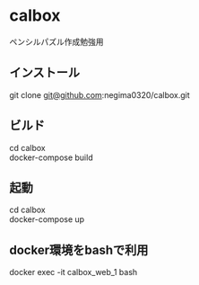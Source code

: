 # calbox

ペンシルパズル作成勉強用

## インストール
git clone git@github.com:negima0320/calbox.git

## ビルド
cd calbox  
docker-compose build

## 起動
cd calbox  
docker-compose up

## docker環境をbashで利用
docker exec -it calbox_web_1 bash
